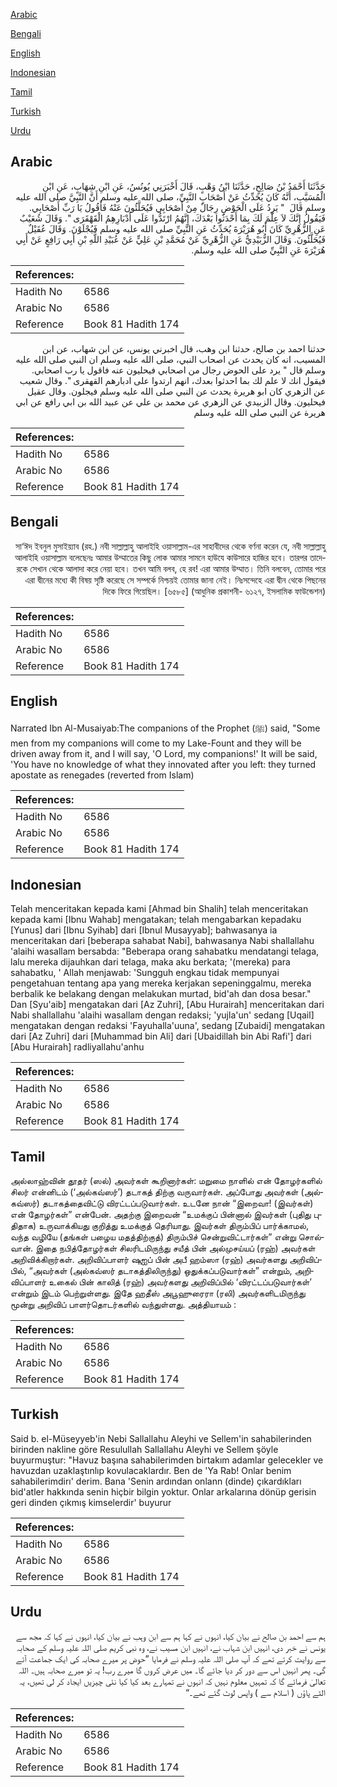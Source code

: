 [Arabic](#arabic)

[Bengali](#bengali)

[English](#english)

[Indonesian](#indonesian)

[Tamil](#tamil)

[Turkish](#turkish)

[Urdu](#urdu)

## Arabic


<div dir="rtl" lang="ar" style={{fontSize:'larger',backgroundColor:'#f8f9fa',padding:20}}>
حَدَّثَنَا أَحْمَدُ بْنُ صَالِحٍ، حَدَّثَنَا ابْنُ وَهْبٍ، قَالَ أَخْبَرَنِي يُونُسُ، عَنِ ابْنِ شِهَابٍ، عَنِ ابْنِ الْمُسَيَّبِ، أَنَّهُ كَانَ يُحَدِّثُ عَنْ أَصْحَابِ النَّبِيِّ، صلى الله عليه وسلم أَنَّ النَّبِيَّ صلى الله عليه وسلم قَالَ ‏ "‏ يَرِدُ عَلَى الْحَوْضِ رِجَالٌ مِنْ أَصْحَابِي فَيُحَلَّئُونَ عَنْهُ فَأَقُولُ يَا رَبِّ أَصْحَابِي‏.‏ فَيَقُولُ إِنَّكَ لاَ عِلْمَ لَكَ بِمَا أَحْدَثُوا بَعْدَكَ، إِنَّهُمُ ارْتَدُّوا عَلَى أَدْبَارِهِمُ الْقَهْقَرَى ‏"‏‏.‏ وَقَالَ شُعَيْبٌ عَنِ الزُّهْرِيِّ كَانَ أَبُو هُرَيْرَةَ يُحَدِّثُ عَنِ النَّبِيِّ صلى الله عليه وسلم فَيُجْلَوْنَ‏.‏ وَقَالَ عُقَيْلٌ فَيُحَلَّئُونَ‏.‏ وَقَالَ الزُّبَيْدِيُّ عَنِ الزُّهْرِيِّ عَنْ مُحَمَّدِ بْنِ عَلِيٍّ عَنْ عُبَيْدِ اللَّهِ بْنِ أَبِي رَافِعٍ عَنْ أَبِي هُرَيْرَةَ عَنِ النَّبِيِّ صلى الله عليه وسلم‏.‏
</div>
<div style={{backgroundColor:'#f8f9fa',padding:20, marginBottom: 10}}><table> <thead> <tr> <th>References:</th> <th></th> </tr> </thead> <tbody><tr><td>Hadith No</td><td>6586</td></tr><tr><td>Arabic No</td><td>6586</td></tr><tr><td>Reference</td><td>Book 81 Hadith 174</td></tr></tbody></table></div>


<div dir="rtl" lang="ar" style={{fontSize:'larger',backgroundColor:'#f8f9fa',padding:20}}>
حدثنا احمد بن صالح، حدثنا ابن وهب، قال اخبرني يونس، عن ابن شهاب، عن ابن المسيب، انه كان يحدث عن اصحاب النبي، صلى الله عليه وسلم ان النبي صلى الله عليه وسلم قال " يرد على الحوض رجال من اصحابي فيحليون عنه فاقول يا رب اصحابي. فيقول انك لا علم لك بما احدثوا بعدك، انهم ارتدوا على ادبارهم القهقرى ". وقال شعيب عن الزهري كان ابو هريرة يحدث عن النبي صلى الله عليه وسلم فيجلون. وقال عقيل فيحليون. وقال الزبيدي عن الزهري عن محمد بن علي عن عبيد الله بن ابي رافع عن ابي هريرة عن النبي صلى الله عليه وسلم
</div>
<div style={{backgroundColor:'#f8f9fa',padding:20, marginBottom: 10}}><table> <thead> <tr> <th>References:</th> <th></th> </tr> </thead> <tbody><tr><td>Hadith No</td><td>6586</td></tr><tr><td>Arabic No</td><td>6586</td></tr><tr><td>Reference</td><td>Book 81 Hadith 174</td></tr></tbody></table></div>

## Bengali


<div dir="rtl" lang="bn" style={{fontSize:'larger',backgroundColor:'#f8f9fa',padding:20}}>
সা‘ঈদ ইবনুল মুসাইয়্যাব (রহ.) নবী সাল্লাল্লাহু আলাইহি ওয়াসাল্লাম-এর সাহাবীদের থেকে বর্ণনা করেন যে, নবী সাল্লাল্লাহু আলাইহি ওয়াসাল্লাম বলেছেনঃ আমার উম্মাতের কিছু লোক আমার সামনে হাউযে কাউসারে হাজির হবে। তারপর তাদেরকে সেখান থেকে আলাদা করে নেয়া হবে। তখন আমি বলব, হে রব! এরা আমার উম্মাত। তিনি বলবেন, তোমার পরে এরা দ্বীনের মধ্যে কী বিষয় সৃষ্টি করেছে সে সম্পর্কে নিশ্চয়ই তোমার জানা নেই। নিঃসন্দেহে এরা দ্বীন থেকে পিছনের দিকে ফিরে গিয়েছিল। [৬৫৮৫] (আধুনিক প্রকাশনী- ৬১২৭, ইসলামিক ফাউন্ডেশন)
</div>
<div style={{backgroundColor:'#f8f9fa',padding:20, marginBottom: 10}}><table> <thead> <tr> <th>References:</th> <th></th> </tr> </thead> <tbody><tr><td>Hadith No</td><td>6586</td></tr><tr><td>Arabic No</td><td>6586</td></tr><tr><td>Reference</td><td>Book 81 Hadith 174</td></tr></tbody></table></div>

## English


<div dir="ltr" lang="en" style={{fontSize:'larger',backgroundColor:'#f8f9fa',padding:20}}>
Narrated Ibn Al-Musaiyab:The companions of the Prophet (ﷺ) said, "Some men from my companions will come to my Lake-Fount and they will be driven away from it, and I will say, 'O Lord, my companions!' It will be said, 'You have no knowledge of what they innovated after you left: they turned apostate as renegades (reverted from Islam)
</div>
<div style={{backgroundColor:'#f8f9fa',padding:20, marginBottom: 10}}><table> <thead> <tr> <th>References:</th> <th></th> </tr> </thead> <tbody><tr><td>Hadith No</td><td>6586</td></tr><tr><td>Arabic No</td><td>6586</td></tr><tr><td>Reference</td><td>Book 81 Hadith 174</td></tr></tbody></table></div>

## Indonesian


<div dir="ltr" lang="id" style={{fontSize:'larger',backgroundColor:'#f8f9fa',padding:20}}>
Telah menceritakan kepada kami [Ahmad bin Shalih] telah menceritakan kepada kami [Ibnu Wahab] mengatakan; telah mengabarkan kepadaku [Yunus] dari [Ibnu Syihab] dari [Ibnul Musayyab]; bahwasanya ia menceritakan dari [beberapa sahabat Nabi], bahwasanya Nabi shallallahu 'alaihi wasallam bersabda: "Beberapa orang sahabatku mendatangi telaga, lalu mereka dijauhkan dari telaga, maka aku berkata; '(mereka) para sahabatku, ' Allah menjawab: 'Sungguh engkau tidak mempunyai pengetahuan tentang apa yang mereka kerjakan sepeninggalmu, mereka berbalik ke belakang dengan melakukan murtad, bid'ah dan dosa besar." Dan [Syu'aib] mengatakan dari [Az Zuhri], [Abu Hurairah] menceritakan dari Nabi shallallahu 'alaihi wasallam dengan redaksi; 'yujla'un' sedang [Uqail] mengatakan dengan redaksi 'Fayuhalla'uuna', sedang [Zubaidi] mengatakan dari [Az Zuhri] dari [Muhammad bin Ali] dari [Ubaidillah bin Abi Rafi'] dari [Abu Hurairah] radliyallahu'anhu
</div>
<div style={{backgroundColor:'#f8f9fa',padding:20, marginBottom: 10}}><table> <thead> <tr> <th>References:</th> <th></th> </tr> </thead> <tbody><tr><td>Hadith No</td><td>6586</td></tr><tr><td>Arabic No</td><td>6586</td></tr><tr><td>Reference</td><td>Book 81 Hadith 174</td></tr></tbody></table></div>

## Tamil


<div dir="ltr" lang="ta" style={{fontSize:'larger',backgroundColor:'#f8f9fa',padding:20}}>
அல்லாஹ்வின் தூதர் (ஸல்) அவர்கள் கூறினார்கள்: மறுமை நாளில் என் தோழர்களில் சிலர் என்னிடம் (‘அல்கவ்ஸர்’) தடாகத் திற்கு வருவார்கள். அப்போது அவர்கள் (அல்கவ்ஸர்) தடாகத்தைவிட்டு விரட்டப்படுவார்கள். உடனே நான் “இறைவா! (இவர்கள்) என் தோழர்கள்” என்பேன். அதற்கு இறைவன் “உமக்குப் பின்னால் இவர்கள் (புதிது புதிதாக) உருவாக்கியது குறித்து உமக்குத் தெரியாது. இவர்கள் திரும்பிப் பார்க்காமல், வந்த வழியே (தங்கள் பழைய மதத்திற்குத்) திரும்பிச் சென்றுவிட்டார்கள்” என்று சொல்வான். இதை நபித்தோழர்கள் சிலரிடமிருந்து சயீத் பின் அல்முசய்யப் (ரஹ்) அவர்கள் அறிவிக்கிறார்கள். அறிவிப்பாளர் ஷுஐப் பின் அபீ ஹம்ஸா (ரஹ்) அவர்களது அறிவிப்பில், “அவர்கள் (அல்கவ்ஸர் தடாகத்திலிருந்து) ஒதுக்கப்படுவார்கள்” என்றும், அறிவிப்பாளர் உகைல் பின் காலித் (ரஹ்) அவர்களது அறிவிப்பில் ‘விரட்டப்படுவார்கள்’ என்றும் இடம் பெற்றுள்ளது. இதே ஹதீஸ் அபூஹுரைரா (ரலி) அவர்களிடமிருந்து மூன்று அறிவிப் பாளர்தொடர்களில் வந்துள்ளது. அத்தியாயம் :
</div>
<div style={{backgroundColor:'#f8f9fa',padding:20, marginBottom: 10}}><table> <thead> <tr> <th>References:</th> <th></th> </tr> </thead> <tbody><tr><td>Hadith No</td><td>6586</td></tr><tr><td>Arabic No</td><td>6586</td></tr><tr><td>Reference</td><td>Book 81 Hadith 174</td></tr></tbody></table></div>

## Turkish


<div dir="ltr" lang="tr" style={{fontSize:'larger',backgroundColor:'#f8f9fa',padding:20}}>
Said b. el-Müseyyeb'in Nebi Sallallahu Aleyhi ve Sellem'in sahabilerinden birinden nakline göre Resulullah Sallallahu Aleyhi ve Sellem şöyle buyurmuştur: "Havuz başına sahabilerimden birtakım adamlar gelecekler ve havuzdan uzaklaştınlıp kovulacaklardır. Ben de 'Ya Rab! Onlar benim sahabilerimdirı' derim. Bana 'Senin ardından onlann (dinde) çıkardıkları bid'atler hakkında senin hiçbir bilgin yoktur. Onlar arkalarına dönüp gerisin geri dinden çıkmış kimselerdir' buyurur
</div>
<div style={{backgroundColor:'#f8f9fa',padding:20, marginBottom: 10}}><table> <thead> <tr> <th>References:</th> <th></th> </tr> </thead> <tbody><tr><td>Hadith No</td><td>6586</td></tr><tr><td>Arabic No</td><td>6586</td></tr><tr><td>Reference</td><td>Book 81 Hadith 174</td></tr></tbody></table></div>

## Urdu


<div dir="rtl" lang="ur" style={{fontSize:'larger',backgroundColor:'#f8f9fa',padding:20}}>
ہم سے احمد بن صالح نے بیان کیا، انہوں نے کہا ہم سے ابن وہب نے بیان کیا، انہوں نے کہا کہ مجھ سے یونس نے خبر دی، انہیں ابن شہاب نے، انہیں ابن مسیب نے، وہ نبی کریم صلی اللہ علیہ وسلم کے صحابہ سے روایت کرتے تھے کہ آپ صلی اللہ علیہ وسلم نے فرمایا ”حوض پر میرے صحابہ کی ایک جماعت آئے گی۔ پھر انہیں اس سے دور کر دیا جائے گا۔ میں عرض کروں گا میرے رب! یہ تو میرے صحابہ ہیں۔ اللہ تعالیٰ فرمائے گا کہ تمہیں معلوم نہیں کہ انہوں نے تمہارے بعد کیا کیا نئی چیزیں ایجاد کر لی تھیں، یہ الٹے پاؤں ( اسلام سے ) واپس لوٹ گئے تھے۔“
</div>
<div style={{backgroundColor:'#f8f9fa',padding:20, marginBottom: 10}}><table> <thead> <tr> <th>References:</th> <th></th> </tr> </thead> <tbody><tr><td>Hadith No</td><td>6586</td></tr><tr><td>Arabic No</td><td>6586</td></tr><tr><td>Reference</td><td>Book 81 Hadith 174</td></tr></tbody></table></div>